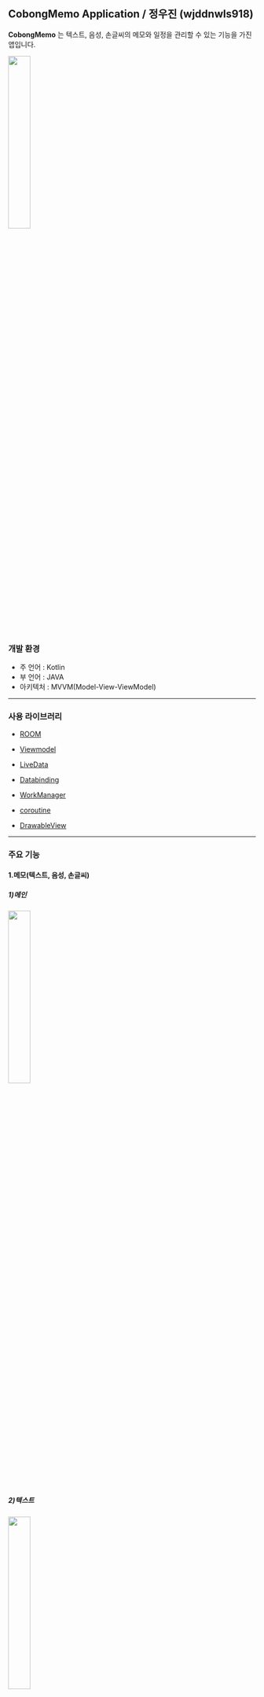 ﻿## **CobongMemo Application** / 정우진 (wjddnwls918)
**CobongMemo** 는 텍스트, 음성, 손글씨의 메모와 일정을 관리할 수 있는 기능을 가진 앱입니다.

<img src="./image/playstore-icon.png" width="30%" />

### 개발 환경
- 주 언어 : Kotlin
- 부 언어 : JAVA
- 아키텍처 : MVVM(Model-View-ViewModel)

------------------------------------------

### 사용 라이브러리
- [ROOM](https://developer.android.com/jetpack/androidx/releases/room)
- [Viewmodel](https://developer.android.com/topic/libraries/architecture/viewmodel)
- [LiveData](https://developer.android.com/topic/libraries/architecture/livedata)
- [Databinding](https://developer.android.com/topic/libraries/data-binding?hl=ko)
- [WorkManager](https://developer.android.com/topic/libraries/architecture/workmanager)
- [coroutine](https://codelabs.developers.google.com/codelabs/kotlin-coroutines/#0)

- [DrawableView](https://github.com/PaNaVTEC/DrawableView)

------------------------------------------

### 주요 기능

#### 1.메모(텍스트, 음성, 손글씨)

##### 1)메인
<div>
<img src="./image/memo_fragment.jpg" width="30%" />

</div>
  
  
##### 2)텍스트

<div>
<img src="./image/text_memo.jpg" width="30%" /> 
  
 </div>
 
 
##### 3)음성
 <div>
  
<img src="./image/voice_record.jpg" width="30%" />
  
 </div>
 
##### 4)손글씨 
 <div>
  
<img src="./image/handwrite_memo.jpg" width="30%" />
    
 
 </div>
 
#### 2.할일
 
 <div>
  
<img src="./image/today_and_tomorrow_todo_list.jpg" width="30%" />
    
 
 </div>
 
 
 
#### 3.일정


##### 1)달력
<div>
  
<img src="./image/calendar_and_schedule.jpg" width="30%" />
  
 
 </div>
 
##### 2)일정 추가

<div>
  
<img src="./image/add_schedule.jpg" width="30%" />
  <img src="./image/show_schedule.jpg" width="30%" />
 
 </div>

##### 3)장소 검색 (Kakao REST API, MAP)
<div>
  
<img src="./image/place_search.jpg" width="30%" />
 
 
 </div>

------------------------------------------
### 리팩토링

#### 전
<div>
  
<img src="./image/before_refactoring_java.PNG" width="50%" />
  
  </div>


#### 후
<div>
  
<img src="./image/after_refactorfing_kotlin_1.PNG" width="30%" />
  
  <img src="./image/after_refactorfing_kotlin_2.PNG" width="30%" />
  
  <img src="./image/after_refactorfing_kotlin_3.PNG" width="30%" />
 </div>


------------------------------------------

[[2018-07-26]](https://youtu.be/2yICxRnV6IM)

[[2018-09-10]](https://youtu.be/kTfF_A4JfCQ)

[[플레이스토어 베타버전 링크]](https://play.google.com/store/apps/details?id=cobong.jeongwoojin.cobongmemo.cobongmemo)

[[2019-07-15]](https://youtu.be/Kb7Vr5lZ06E)

------------------------------------------
- KOREATECH
- Computer Science Engineering
- UOC LAB
- email : wjddnwls918@naver.com
- phone : 010-9368-5828
